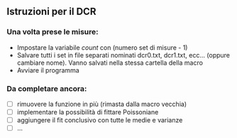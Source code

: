 ## Istruzioni per il DCR
### Una volta prese le misure:
- Impostare la variabile *count* con (numero set di misure - 1)
- Salvare tutti i set in file separati nominati dcr0.txt, dcr1.txt, ecc... (oppure cambiare nome). Vanno salvati nella stessa cartella della macro
- Avviare il programma

### Da completare ancora:
- [ ] rimuovere la funzione in più (rimasta dalla macro vecchia)
- [ ] implementare la possibilità di fittare Poissoniane
- [ ] aggiungere il fit conclusivo con tutte le medie e varianze
- [ ] ...
